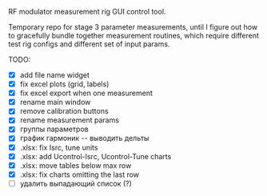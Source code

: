 RF modulator measurement rig GUI control tool.

Temporary repo for stage 3 parameter measurements, until I figure out how to gracefully bundle together measurement routines, which require different test rig configs and different set of input params.

TODO:

- [x] add file name widget
- [x] fix excel plots (grid, labels)
- [x] fix excel export when one measurement
- [x] rename main window
- [x] remove calibration buttons
- [x] rename measurement params
- [x] группы параметров
- [x] график гармоник -- выводить дельты
- [x] .xlsx: fix Isrc, tune units
- [x] .xlsx: add Ucontrol-Isrc, Ucontrol-Tune charts
- [x] .xlsx: move tables below max row
- [x] .xlsx: fix charts omitting the last row
- [ ] удалить выпадающий список (?)
